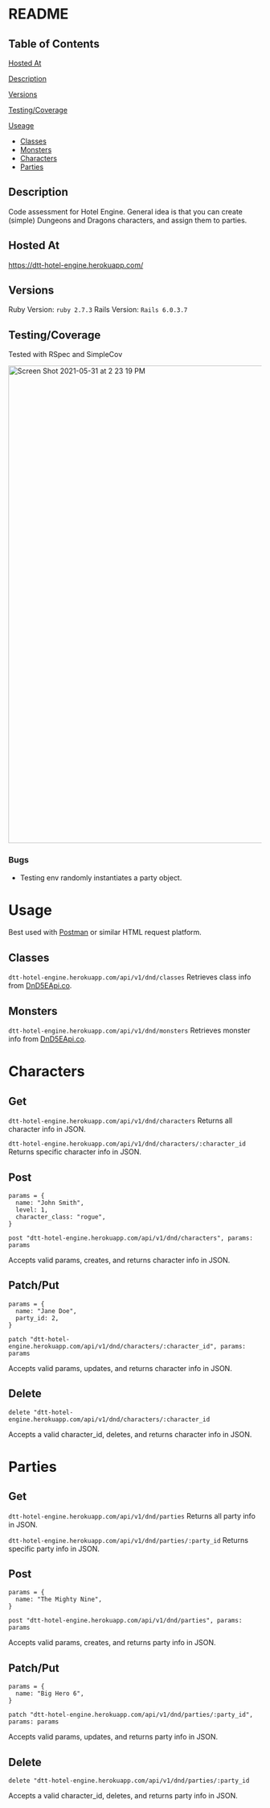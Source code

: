 # README

## Table of Contents
[Hosted At](#hostedat)

[Description](#description)

[Versions](#versions)

[Testing/Coverage](#testing/coverage)

[Useage](#usage)
- [Classes](#classes)
- [Monsters](#monsters)
- [Characters](#characters)
- [Parties](#parties)

## Description
Code assessment for Hotel Engine. General idea is that you can create (simple) Dungeons and Dragons characters, and assign them to parties.


## Hosted At
https://dtt-hotel-engine.herokuapp.com/

## Versions
Ruby Version: `ruby 2.7.3`
Rails Version: `Rails 6.0.3.7`

## Testing/Coverage
Tested with RSpec and SimpleCov

<img width="948" alt="Screen Shot 2021-05-31 at 2 23 19 PM" src="https://user-images.githubusercontent.com/57076945/120239558-caf6a780-c21b-11eb-862c-5f8cb8bac40f.png">

### Bugs
- Testing env randomly instantiates a party object.

# Usage
Best used with [Postman](https://www.postman.com/) or similar HTML request platform.

## Classes
`dtt-hotel-engine.herokuapp.com/api/v1/dnd/classes` 
Retrieves class info from [DnD5EApi.co](https://dnd5eapi.co).

## Monsters
`dtt-hotel-engine.herokuapp.com/api/v1/dnd/monsters`
Retrieves monster info from [DnD5EApi.co](https://dnd5eapi.co).

# Characters
## Get
`dtt-hotel-engine.herokuapp.com/api/v1/dnd/characters`
Returns all character info in JSON.

`dtt-hotel-engine.herokuapp.com/api/v1/dnd/characters/:character_id`
Returns specific character info in JSON.

## Post
```
params = {
  name: "John Smith",
  level: 1,
  character_class: "rogue",
}

post "dtt-hotel-engine.herokuapp.com/api/v1/dnd/characters", params: params
```
Accepts valid params, creates, and returns character info in JSON.

## Patch/Put
```
params = {
  name: "Jane Doe",
  party_id: 2,
}

patch "dtt-hotel-engine.herokuapp.com/api/v1/dnd/characters/:character_id", params: params
```
Accepts valid params, updates, and returns character info in JSON.

## Delete
```
delete "dtt-hotel-engine.herokuapp.com/api/v1/dnd/characters/:character_id
```
Accepts a valid character_id, deletes, and returns character info in JSON.

# Parties
## Get
`dtt-hotel-engine.herokuapp.com/api/v1/dnd/parties`
Returns all party info in JSON.

`dtt-hotel-engine.herokuapp.com/api/v1/dnd/parties/:party_id`
Returns specific party info in JSON.

## Post
```
params = {
  name: "The Mighty Nine",
}

post "dtt-hotel-engine.herokuapp.com/api/v1/dnd/parties", params: params
```
Accepts valid params, creates, and returns party info in JSON.

## Patch/Put
```
params = {
  name: "Big Hero 6",
}

patch "dtt-hotel-engine.herokuapp.com/api/v1/dnd/parties/:party_id", params: params
```
Accepts valid params, updates, and returns party info in JSON.

## Delete
```
delete "dtt-hotel-engine.herokuapp.com/api/v1/dnd/parties/:party_id
```
Accepts a valid character_id, deletes, and returns party info in JSON.




